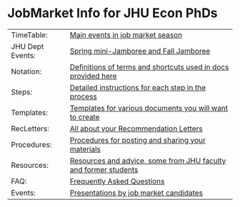 # JobMarket Info for JHU Econ PhDs

|                  |                                                                                          |
|:-----------------|:-----------------------------------------------------------------------------------------|
| TimeTable:       | [Main events in job market season](\pageurl/TimeTable)                                   |
| JHU Dept Events: | [Spring mini-Jamboree and Fall Jamboree](\pageurl/Jamborees)                             |
| Notation:        | [Definitions of terms and shortcuts used in docs provided here](\pageurl/Notation)       |
| Steps:           | [Detailed instructions for each step in the process](\pageurl/Steps)                     |
| Templates:       | [Templates for various documents you will want to create](\bloburl/Templates)            |
| RecLetters:      | [All about your Recommendation Letters](\pageurl/RecLetters)                             |
| Procedures:      | [Procedures for posting and sharing your materials](\bloburl/JobMarketProceduresHelp.md) |
| Resources:       | [Resources and advice, some from JHU faculty and former students](\bloburl/Resources)    |
| FAQ:             | [Frequently Asked Questions](\pageurl/FAQ)                                               |
| Events:          | [Presentations by job market candidates](\bloburl/Jamborees)                             |
